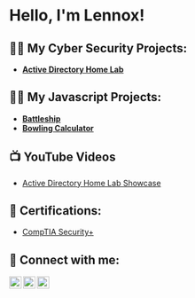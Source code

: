 <h1>Hello, I'm Lennox! <br/>
<h2>👨‍💻 My Cyber Security Projects:</h2>

- <b>[Active Directory Home Lab](https://github.com/LennoxCrockett/ActiveDirectoryLab)</b> 

<h2>👨‍💻 My Javascript Projects:</h2>

- <b>[Battleship](https://github.com/LennoxCrockett/Battleship-Game)</b> 
- <b>[Bowling Calculator](https://github.com/LennoxCrockett/Bowling-Calculator)</b> 


<h2>📺 YouTube Videos</h2>

- [Active Directory Home Lab Showcase](https://www.youtube.com/channel/UCPVCO_tl4mvIWll8l9GqYYA/featured)

<h2> 📝 Certifications: </h2>

- [CompTIA Security+](https://www.credly.com/badges/75b9085d-af11-4e6f-a3d3-0a95057495ce/public_url)

<h2> 🤳 Connect with me:</h2>

[<img align="left" alt="JoshMadakor | YouTube" width="22px" src="https://cdn.jsdelivr.net/npm/simple-icons@v3/icons/youtube.svg" />][youtube]
[<img align="left" alt="JoshMadakor | Twitter" width="22px" src="https://cdn.jsdelivr.net/npm/simple-icons@v3/icons/twitter.svg" />][twitter]
[<img align="left" alt="JoshMadakor | LinkedIn" width="22px" src="https://cdn.jsdelivr.net/npm/simple-icons@v3/icons/linkedin.svg" />][linkedin]

[twitter]: https://twitter.com/CrockettLennox
[youtube]: https://www.youtube.com/channel/UCPVCO_tl4mvIWll8l9GqYYA/featured
[linkedin]: linkedin.com/in/lennox-crockett-412565171
